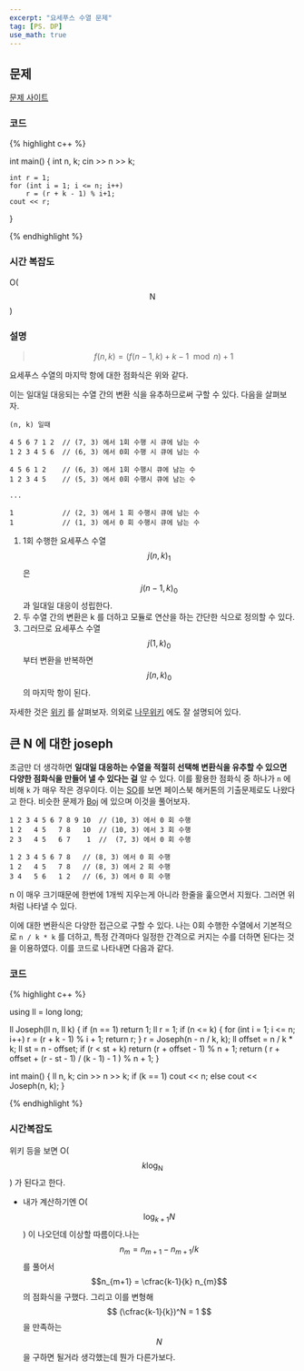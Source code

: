 ```yaml
---
excerpt: "요세푸스 수열 문제"
tag: [PS. DP]
use_math: true
---
```


## 문제

[문제 사이트](https://www.acmicpc.net/problem/11025)

### 코드

{% highlight c++ %}

int main()
{
	int n, k;
	cin >> n >> k;

	int r = 1;
	for (int i = 1; i <= n; i++)
		r = (r + k - 1) % i+1;
	cout << r;
}

{% endhighlight %}

### 시간 복잡도

O($$\mathrm{N}$$)

### 설명

> $$f(n, k) = (f(n-1, k) + k - 1 \mod n) + 1 $$

요세푸스 수열의 마지막 항에 대한 점화식은 위와 같다.

이는 일대일 대응되는 수열 간의 변환 식을 유추하므로써 구할 수 있다. 다음을 살펴보자.

```
(n, k) 일때

4 5 6 7 1 2  // (7, 3) 에서 1회 수행 시 큐에 남는 수
1 2 3 4 5 6  // (6, 3) 에서 0회 수행 시 큐에 남는 수

4 5 6 1 2    // (6, 3) 에서 1회 수행시 큐에 남는 수
1 2 3 4 5    // (5, 3) 에서 0회 수행시 큐에 남는 수

...

1            // (2, 3) 에서 1 회 수행시 큐에 남는 수
1            // (1, 3) 에서 0 회 수행시 큐에 남는 수
```

1. 1회 수행한 요세푸스 수열 $$j(n, k)_1$$ 은 $$j(n-1, k)_0$$ 과 일대일 대응이 성립한다. 
2. 두 수열 간의 변환은 k 를 더하고 모듈로 연산을 하는 간단한 식으로 정의할 수 있다. 
3. 그러므로 요세푸스 수열 $$j(1, k)_0$$ 부터 변환을 반복하면 $$j(n, k)_0$$ 의 마지막 항이 된다.

자세한 것은 [위키](https://en.wikipedia.org/wiki/Josephus_problem) 를 살펴보자. 의외로 [나무위키](https://namu.wiki/w/%EC%9A%94%EC%84%B8%ED%91%B8%EC%8A%A4%20%EB%AC%B8%EC%A0%9C#s-3.2) 에도 잘 설명되어 있다.



## 큰 N 에 대한 joseph

조금만 더 생각하면 __일대일 대응하는 수열을 적절히 선택해 변환식을 유추할 수 있으면 다양한 점화식을 만들어 낼 수 있다는 걸__ 알 수 있다. 이를 활용한 점화식 중 하나가 ```n``` 에 비해 ```k``` 가 매우 작은 경우이다. 이는 [SO](https://stackoverflow.com/questions/4845260/josephus-for-large-n-facebook-hacker-cup)를 보면 페이스북 해커톤의 기출문제로도 나왔다고 한다. 비슷한 문제가 [Boj](https://www.acmicpc.net/problem/1179) 에 있으며 이것을 풀어보자.


```
1 2 3 4 5 6 7 8 9 10  // (10, 3) 에서 0 회 수행
1 2   4 5   7 8   10  // (10, 3) 에서 3 회 수행 
2 3   4 5   6 7    1  //  (7, 3) 에서 0 회 수행

1 2 3 4 5 6 7 8   // (8, 3) 에서 0 회 수행
1 2   4 5   7 8   // (8, 3) 에서 2 회 수행
3 4   5 6   1 2   // (6, 3) 에서 0 회 수행
```

n 이 매우 크기때문에 한번에 1개씩 지우는게 아니라 한줄을 훑으면서 지웠다. 그러면 위처럼 나타낼 수 있다. 

이에 대한 변환식은 다양한 접근으로 구할 수 있다. 나는 0회 수행한 수열에서 기본적으로 ```n / k * k``` 를 더하고, 특정 간격마다 일정한 간격으로 커지는 수를 더하면 된다는 것을 이용하였다. 이를 코드로 나타내면 다음과 같다. 

### 코드

{% highlight c++ %}

using ll = long long;

ll Joseph(ll n, ll k)
{
	if (n == 1) return 1;
	ll r = 1;
	if (n <= k) {
		for (int i = 1; i <= n; i++)
			r = (r + k - 1) % i + 1;
		return r;
	}
	r = Joseph(n - n / k, k);
	ll offset = n / k * k;
	ll st = n - offset;
	if (r < st + k) return (r + offset - 1) % n + 1;
	return ( r + offset + (r - st - 1) / (k - 1) - 1 ) % n + 1;
}

int main()
{
	ll n, k;
	cin >> n >> k;
	if (k == 1) cout << n;
	else cout << Joseph(n, k);
}

{% endhighlight %}


### 시간복잡도

위키 등을 보면 O($$k\log_{\mathrm{N}}$$) 가 된다고 한다.
+ 내가 계산하기엔 O($$ \log_{k+1}{N} $$) 이 나오던데 이상할 따름이다.나는 $$n_{m} = n_{m+1} - n_{m+1}/k$$ 를 풀어서 $$n_{m+1} = \cfrac{k-1}{k} n_{m}$$ 의 점화식을 구했다. 그리고 이를 변형해 $$ (\cfrac{k-1}{k})^N = 1 $$ 을 만족하는 $$N$$ 을 구하면 될거라 생각했는데 뭔가 다른가보다.
